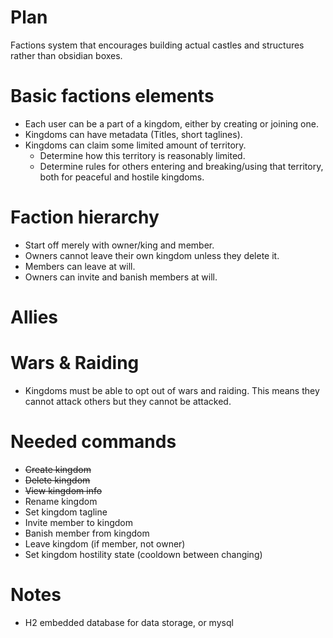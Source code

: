# Plan

Factions system that encourages building actual castles and structures rather than obsidian boxes.

# Basic factions elements
* Each user can be a part of a kingdom, either by creating or joining one.
* Kingdoms can have metadata (Titles, short taglines).
* Kingdoms can claim some limited amount of territory.
    * Determine how this territory is reasonably limited.
    * Determine rules for others entering and breaking/using that territory, both for peaceful and hostile kingdoms.

# Faction hierarchy
* Start off merely with owner/king and member.
* Owners cannot leave their own kingdom unless they delete it.
* Members can leave at will.
* Owners can invite and banish members at will.

# Allies


# Wars & Raiding
* Kingdoms must be able to opt out of wars and raiding. This means they cannot attack others but they cannot be attacked.


# Needed commands
* ~~Create kingdom~~
* ~~Delete kingdom~~
* ~~View kingdom info~~
* Rename kingdom
* Set kingdom tagline
* Invite member to kingdom
* Banish member from kingdom
* Leave kingdom (if member, not owner)
* Set kingdom hostility state (cooldown between changing)



# Notes
* H2 embedded database for data storage, or mysql